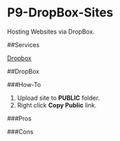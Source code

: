 P9-DropBox-Sites
================

Hosting Websites via DropBox.

##Services

[Dropbox](http://www.dropbox.com)


##DropBox

###How-To
  1. Upload site to **PUBLIC** folder.
  2. Right click **Copy Public** link.

###Pros

###Cons
